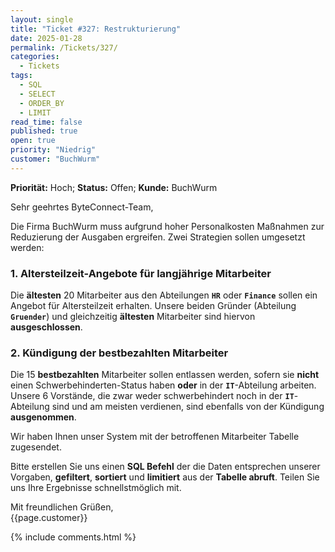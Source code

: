 ```yaml
---
layout: single
title: "Ticket #327: Restrukturierung"
date: 2025-01-28
permalink: /Tickets/327/
categories:
  - Tickets
tags:
  - SQL
  - SELECT
  - ORDER_BY
  - LIMIT
read_time: false
published: true
open: true
priority: "Niedrig"
customer: "BuchWurm"
---
```


**Priorität:** Hoch; **Status:** Offen; **Kunde:** BuchWurm  

Sehr geehrtes ByteConnect-Team,

Die Firma BuchWurm muss aufgrund hoher Personalkosten Maßnahmen zur Reduzierung der Ausgaben ergreifen. Zwei Strategien sollen umgesetzt werden:

### 1. Altersteilzeit-Angebote für langjährige Mitarbeiter  
Die **ältesten** 20 Mitarbeiter aus den Abteilungen **`HR`** oder **`Finance`** sollen ein Angebot für Altersteilzeit erhalten. Unsere beiden Gründer (Abteilung **`Gruender`**) und gleichzeitig **ältesten** Mitarbeiter sind hiervon **ausgeschlossen**.  

### 2. Kündigung der bestbezahlten Mitarbeiter   
Die 15 **bestbezahlten** Mitarbeiter sollen entlassen werden, sofern sie **nicht** einen Schwerbehinderten-Status haben **oder** in der **`IT`**-Abteilung arbeiten. Unsere 6 Vorstände, die zwar weder schwerbehindert noch in der **`IT`**-Abteilung sind und am meisten verdienen, sind ebenfalls von der Kündigung **ausgenommen**.  

Wir haben Ihnen unser System mit der betroffenen Mitarbeiter Tabelle zugesendet.

Bitte erstellen Sie uns einen **SQL Befehl** der die Daten entsprechen unserer Vorgaben, **gefiltert**, **sortiert** und **limitiert** aus der **Tabelle abruft**. Teilen Sie uns Ihre Ergebnisse schnellstmöglich mit.

Mit freundlichen Grüßen,  
{{page.customer}}

{% include comments.html %}